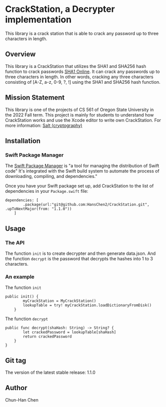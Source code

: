 # CrackStation, a Decrypter implementation

This library is a crack station that is able to crack any password up to three characters in length.

## Overview

This library is a CrackStation that utilizes the SHA1 and SHA256 hash function to crack passwords [SHA1 Online](https://emn178.github.io/online-tools/sha1.html). It can crack any passwords up to three characters in length. In other words, cracking any three characters consisting of [A-Z, a-z, 0-9, ?, !] using the SHA1 and SHA256 hash function. 

## Mission Statement

This library is one of the projects of CS 561 of Oregon State University in the 2022 Fall term. This project is mainly for students to understand how CrackStation works and use the Xcode editor to write own CrackStation. For more information: [Salt (cryptography)](https://en.wikipedia.org/wiki/Salt_(cryptography))

## Installation

### **Swift Package Manager**

The [Swift Package Manager](https://www.swift.org/package-manager/) is "a tool for managing the distribution of Swift code" It's integrated with the Swift build system to automate the process of downloading, compiling, and dependencies."

Once you have your Swift package set up, add CrackStation to the list of dependencies in your `Package.swift` file:

```
dependencies: [
        .package(url:"git@github.com:HansChen2/CrackStation.git", .upToNextMajor(from: "1.1.0"))
    ]
```

## Usage

### **The API**
The function `init` is to create decrypter and then generate data.json. And the function `decrypt` is the password that decrypts the hashes into 1 to 3 characters.

### **An example**

The function `init`
```
public init() {
        myCrackStation = MyCrackStation()
        lookupTable = try! myCrackStation.loadDictionaryFromDisk()
    }
```

The function `decrypt`
```
public func decrypt(shaHash: String) -> String? {
        let crackedPassword = lookupTable[shaHash]
        return crackedPassword
    }
}
```

## Git tag

The version of the latest stable release: 1.1.0

## Author

Chun-Han Chen


